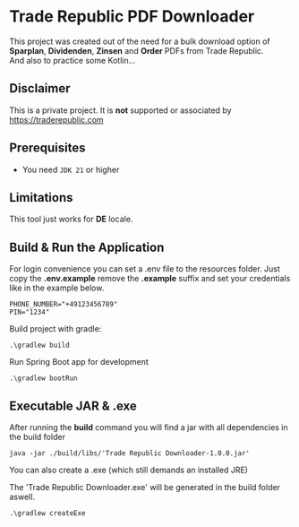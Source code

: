 # Trade Republic PDF Downloader
This project was created out of the need for a bulk download option of **Sparplan**, **Dividenden**, **Zinsen** and **Order** PDFs from Trade Republic.</br>
And also to practice some Kotlin...

## Disclaimer
This is a private project. It is **not** supported or associated by https://traderepublic.com

## Prerequisites
- You need ```JDK 21``` or higher

## Limitations
This tool just works for **DE** locale.</br>

## Build & Run the Application
For login convenience you can set a .env file to the resources folder.
Just copy the **.env.example** remove the **.example** suffix and set your credentials like in the example below.
```
PHONE_NUMBER="+49123456789"
PIN="1234"
```

Build project with gradle:
```shell
.\gradlew build
```
Run Spring Boot app for development
```shell
.\gradlew bootRun
```

## Executable JAR & .exe
After running the **build** command you will find a jar with all dependencies in
the build folder
```shell
java -jar ./build/libs/'Trade Republic Downloader-1.0.0.jar'
```
You can also create a .exe (which still demands an installed JRE)

The 'Trade Republic Downloader.exe' will be generated in the build folder aswell.
```shell
.\gradlew createExe
```
